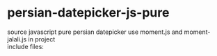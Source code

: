 # persian-datepicker-js-pure
source javascript pure persian datepicker
use moment.js and moment-jalali.js in project<br>
include files:<br>
 <script src="assets/js/moment.min.js"></script><br>
 <script src="assets/js/moment-jalali.js"></script><br>
 <script src="assets/js/datepicker.js"></script>
